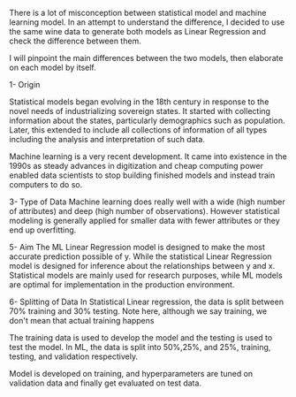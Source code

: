 There is a lot of misconception between statistical model and machine learning model. In an attempt to understand the difference, I decided to use the same wine data to generate both models as Linear Regression and check the difference between them. 

I will pinpoint the main differences between the two models, then elaborate on each model by itself.


1- Origin

Statistical models began evolving in the 18th century in response to the novel needs of industrializing sovereign states. It started with collecting information about the states, particularly demographics such as population. Later, this extended to include all collections of information of all types including the analysis and interpretation of such data.

Machine learning is a very recent development. It came into existence in the 1990s as steady advances in digitization and cheap computing power enabled data scientists to stop building finished models and instead train computers to do so. 



3- Type of Data
Machine learning does really well with a wide (high number of attributes) and deep (high number of observations). However statistical modeling is generally applied for smaller data with fewer attributes or they end up overfitting.



5- Aim
The ML Linear Regression model is designed to make the most accurate prediction possible of y. While the statistical Linear Regression model is designed for inference about the relationships between y and x.
Statistical models are mainly used for research purposes, while ML models are optimal for implementation in the production environment.


6- Splitting of Data
In Statistical Linear regression, the data is split between 70% training and 30% testing. Note here, although we say training, we don't mean that actual training happens

The training data is used to develop the model and the testing is used to test the model.
In ML, the data is split into 50%,25%, and 25%, training, testing, and validation respectively.

Model is developed on training, and hyperparameters are tuned on validation data and finally get evaluated on test data.


